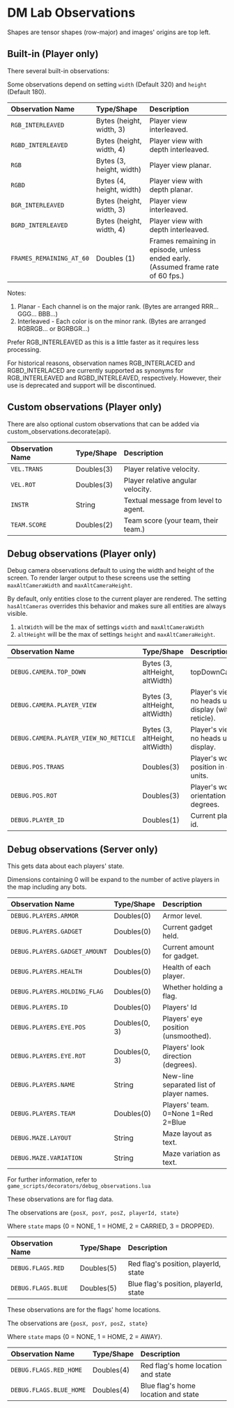 # DM Lab Observations

Shapes are tensor shapes (row-major) and images' origins are top left.

## Built-in (Player only)

There several built-in observations:

Some observations depend on setting `width` (Default 320) and `height` (Default
180).

| Observation Name         | Type/Shape               | Description
| :----------------------- | :----------------------- | :----------
| `RGB_INTERLEAVED`        | Bytes (height, width, 3) | Player view interleaved.
| `RGBD_INTERLEAVED`       | Bytes (height, width, 4) | Player view with depth interleaved.
| `RGB`                    | Bytes (3, height, width) | Player view planar.
| `RGBD`                   | Bytes (4, height, width) | Player view with depth planar.
| `BGR_INTERLEAVED`        | Bytes (height, width, 3) | Player view interleaved.
| `BGRD_INTERLEAVED`       | Bytes (height, width, 4) | Player view with depth interleaved.
| `FRAMES_REMAINING_AT_60` | Doubles (1)              | Frames remaining in episode, unless ended early. (Assumed frame rate of 60 fps.)

Notes:

1.  Planar - Each channel is on the major rank. (Bytes are arranged RRR...
    GGG... BBB...)
2.  Interleaved - Each color is on the minor rank. (Bytes are arranged
    RGBRGB... or BGRBGR...)

Prefer RGB_INTERLEAVED as this is a little faster as it requires less
processing.

For historical reasons, observation names RGB_INTERLACED and RGBD_INTERLACED are
currently supported as synonyms for RGB_INTERLEAVED and RGBD_INTERLEAVED,
respectively. However, their use is deprecated and support will be discontinued.

## Custom observations (Player only)

There are also optional custom observations that can be added via
custom_observations.decorate(api).

Observation Name | Type/Shape | Description
:--------------- | :--------- | :-----------------------------------
`VEL.TRANS`      | Doubles(3) | Player relative velocity.
`VEL.ROT`        | Doubles(3) | Player relative angular velocity.
`INSTR`          | String     | Textual message from level to agent.
`TEAM.SCORE`     | Doubles(2) | Team score (your team, their team.)


## Debug observations (Player only)

Debug camera observations default to using the width and height of the screen.
To render larger output to these screens use the setting `maxAltCameraWidth` and
`maxAltCameraHeight`.

By default, only entities close to the current player are rendered. The setting
`hasAltCameras` overrides this behavior and makes sure all entities are always
visible.

1.  `altWidth` will be the max of settings `width` and `maxAltCameraWidth`
2.  `altHeight` will be the max of settings `height` and `maxAltCameraHeight`.

| Observation Name                      | Type/Shape | Description
| :------------------------------------ | :--------- | :----------
| `DEBUG.CAMERA.TOP_DOWN`               | Bytes (3, altHeight, altWidth) | topDownCamera
| `DEBUG.CAMERA.PLAYER_VIEW`            | Bytes (3, altHeight, altWidth) | Player's view - no heads up display (with reticle).
| `DEBUG.CAMERA.PLAYER_VIEW_NO_RETICLE` | Bytes (3, altHeight, altWidth) | Player's view - no heads up display.
| `DEBUG.POS.TRANS`                     | Doubles(3) | Player's world position in game units.
| `DEBUG.POS.ROT`                       | Doubles(3) | Player's world orientation in degrees.
| `DEBUG.PLAYER_ID`                     | Doubles(1) | Current player's id.    |

## Debug observations (Server only)

This gets data about each players' state.

Dimensions containing 0 will be expand to the number of active players in the
map including any bots.

| Observation Name              | Type/Shape    | Description
| :---------------------------- | :------------ | :----------
| `DEBUG.PLAYERS.ARMOR`         | Doubles(0)    | Armor level.
| `DEBUG.PLAYERS.GADGET`        | Doubles(0)    | Current gadget held.
| `DEBUG.PLAYERS.GADGET_AMOUNT` | Doubles(0)    | Current amount for gadget.
| `DEBUG.PLAYERS.HEALTH`        | Doubles(0)    | Health of each player.
| `DEBUG.PLAYERS.HOLDING_FLAG`  | Doubles(0)    | Whether holding a flag.
| `DEBUG.PLAYERS.ID`            | Doubles(0)    | Players' Id
| `DEBUG.PLAYERS.EYE.POS`       | Doubles(0, 3) | Players' eye position (unsmoothed).
| `DEBUG.PLAYERS.EYE.ROT`       | Doubles(0, 3) | Players' look direction (degrees).
| `DEBUG.PLAYERS.NAME`          | String        | New-line separated list of player names.
| `DEBUG.PLAYERS.TEAM`          | Doubles(0)    | Players' team. 0=None 1=Red 2=Blue
| `DEBUG.MAZE.LAYOUT`           | String        | Maze layout as text.
| `DEBUG.MAZE.VARIATION`        | String        | Maze variation as text.

For further information, refer to
`game_scripts/decorators/debug_observations.lua`

These observations are for flag data.

The observations are `{posX, posY, posZ, playerId, state}`

Where `state` maps {0 = NONE, 1 = HOME, 2 = CARRIED, 3 = DROPPED}.

Observation Name   | Type/Shape | Description
:----------------- | :--------- | :------------------------------------
`DEBUG.FLAGS.RED`  | Doubles(5) | Red flag's position, playerId, state
`DEBUG.FLAGS.BLUE` | Doubles(5) | Blue flag's position, playerId, state

These observations are for the flags' home locations.

The observations are `{posX, posY, posZ, state}`

Where `state` maps {0 = NONE, 1 = HOME, 2 = AWAY}.

Observation Name        | Type/Shape | Description
:---------------------- | :--------- | :----------------------------------
`DEBUG.FLAGS.RED_HOME`  | Doubles(4) | Red flag's home location and state
`DEBUG.FLAGS.BLUE_HOME` | Doubles(4) | Blue flag's home location and state
